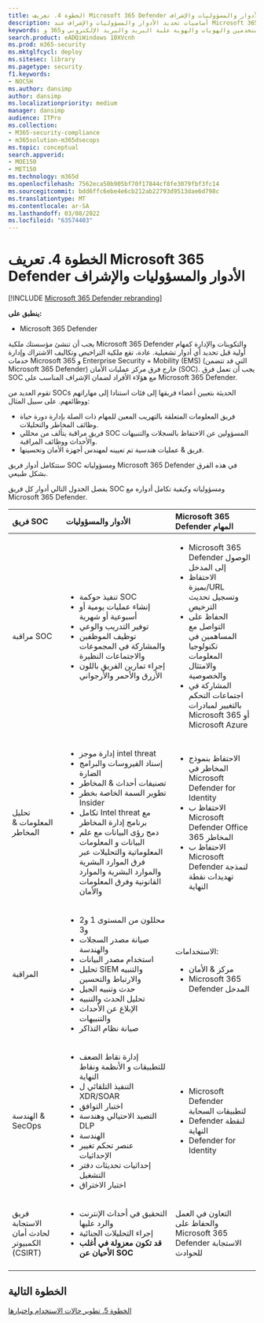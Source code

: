 ```yaml
---
title: الخطوة 4. تعريف Microsoft 365 Defender الأدوار والمسؤوليات والإشراف
description: أساسيات تحديد الأدوار والمسؤوليات والإشراف عند Microsoft 365 Defender في عمليات الأمان.
keywords: الأحداث والتنبيهات والتحري والارتباط والهجمة والأجهزة والمستخدمين والهويات والهوية علبة البريد والبريد الإلكتروني و365 و microsoft و Microsoft 365 والاستجابة للحوادث والهجمة الإلكترونية والمناظير وعمليات الأمان وcc
search.product: eADQiWindows 10XVcnh
ms.prod: m365-security
ms.mktglfcycl: deploy
ms.sitesec: library
ms.pagetype: security
f1.keywords:
- NOCSH
ms.author: dansimp
author: dansimp
ms.localizationpriority: medium
manager: dansimp
audience: ITPro
ms.collection:
- M365-security-compliance
- m365solution-m365dsecops
ms.topic: conceptual
search.appverid:
- MOE150
- MET150
ms.technology: m365d
ms.openlocfilehash: 7562eca50b905bf70f17844cf8fe3079fbf3fc14
ms.sourcegitcommit: bdd6ffc6ebe4e6cb212ab22793d9513dae6d798c
ms.translationtype: MT
ms.contentlocale: ar-SA
ms.lasthandoff: 03/08/2022
ms.locfileid: "63574403"
---
```

# <a name="step-4-define-microsoft-365-defender-roles-responsibilities-and-oversight"></a>الخطوة 4. تعريف Microsoft 365 Defender الأدوار والمسؤوليات والإشراف

[!INCLUDE [Microsoft 365 Defender rebranding](../includes/microsoft-defender.md)]

**ينطبق على:**
- Microsoft 365 Defender

يجب أن تنشئ مؤسستك ملكية Microsoft 365 Defender والتكوينات والإدارة كمهام أولية قبل تحديد أي أدوار تشغيلية. عادة، تقع ملكية التراخيص وتكاليف الاشتراك وإدارة خدمات Microsoft 365 و Enterprise Security + Mobility (EMS) (التي قد تتضمن Microsoft 365 Defender) خارج فرق مركز عمليات الأمان (SOC). يجب أن تعمل فرق SOC مع هؤلاء الأفراد لضمان الإشراف المناسب على Microsoft 365 Defender. 

تقوم العديد من SOCs الحديثة بتعيين أعضاء فريقها إلى فئات استنادا إلى مهاراتهم ووظائفهم. على سبيل المثال:

- فريق المعلومات المتعلقة بالتهريب المعين للمهام ذات الصلة بإدارة دورة حياة وظائف المخاطر والتحليلات.
- فريق مراقبة يتألف من محللي SOC المسؤولين عن الاحتفاظ بالسجلات والتنبيهات والأحداث ووظائف المراقبة.
- فريق & عمليات هندسية تم تعيينه لمهندس أجهزة الأمان وتحسينها.

ستتكامل أدوار فريق SOC ومسؤولياته Microsoft 365 Defender في هذه الفرق بشكل طبيعي.

يفصل الجدول التالي أدوار كل فريق SOC ومسؤولياته وكيفية تكامل أدواره مع Microsoft 365 Defender.

| فريق SOC | الأدوار والمسؤوليات | Microsoft 365 Defender المهام  |
|:-------|:-----|:-------|
| مراقبة SOC | <ul><li>تنفيذ حوكمة SOC</li><li>إنشاء عمليات يومية أو أسبوعية أو شهرية</li><li>توفير التدريب والوعي</li><li>توظيف الموظفين والمشاركة في المجموعات والاجتماعات النظيرة</li><li>إجراء تمارين الفريق باللون الأزرق والأحمر والأرجواني</ul>  | <ul><li>Microsoft 365 Defender الوصول إلى المدخل</li><li>الاحتفاظ بميزة/URL وتسجيل تحديث الترخيص</li><li>الحفاظ على التواصل مع المساهمين في تكنولوجيا المعلومات والامتثال والخصوصية</li><li>المشاركة في اجتماعات التحكم بالتغيير لمبادرات Microsoft 365 أو Microsoft Azure</ul> |
| تحليل المعلومات & المخاطر  | <ul><li>إدارة موجز intel threat</li><li>إسناد الفيروسات والبرامج الضارة</li><li>تصنيفات أحداث & المخاطر</li><li>تطوير السمة الخاصة بخطر Insider </li><li>تكامل Intel threat مع برنامج إدارة المخاطر</li><li>دمج رؤى البيانات مع علم البيانات و المعلومات المعلوماتية والتحليلات عبر فرق الموارد البشرية والموارد البشرية والموارد القانونية وفرق المعلومات والأمان<ul> | <ul><li>الاحتفاظ بنموذج المخاطر في Microsoft Defender for Identity</li><li>الاحتفاظ ب Microsoft Defender Office 365 المخاطر</li><li>الاحتفاظ ب Microsoft Defender لنمذجة تهديدات نقطة النهاية</ul> |
| المراقبة | <ul><li>محللون من المستوى 1 و2 و3</li><li>صيانة مصدر السجلات والهندسة</li><li>استخدام مصدر البيانات </li><li>تحليل SIEM والتنبيه والارتباط والتحسين</li><li>حدث وتنبيه الجيل</li><li>تحليل الحدث والتنبيه</li><li>الإبلاغ عن الأحداث والتنبيهات</li><li>صيانة نظام التذاكر</ul> | الاستخدامات: <ul><li>مركز & الأمان</li><li>Microsoft 365 Defender المدخل</ul> |
| الهندسة & SecOps | <ul><li>إدارة نقاط الضعف للتطبيقات و الأنظمة ونقاط النهاية</li><li>التنفيذ التلقائي ل XDR/SOAR</li><li>اختبار التوافق</li><li>التصيد الاحتيالي وهندسة DLP</li><li>الهندسة</li><li>عنصر تحكم تغيير الإحداثيات</li><li>إحداثيات تحديثات دفتر التشغيل</li><li>اختبار الاختراق<ul> | <ul><li>Microsoft Defender لتطبيقات السحابة</li><li>Defender لنقطة النهاية</li><li>Defender for Identity</ul> |
| فريق الاستجابة لحادث أمان الكمبيوتر (CSIRT) | <ul><li>التحقيق في أحداث الإنترنت والرد عليها</li><li>إجراء التحليلات الجنائية</li><li>**قد تكون معزولة في أغلب الأحيان عن SOC**</ul> | التعاون في العمل والحفاظ على Microsoft 365 Defender الاستجابة للحوادث |
||||


## <a name="next-step"></a>الخطوة التالية

[الخطوة 5. تطوير حالات الاستخدام واختبارها](integrate-microsoft-365-defender-secops-use-cases.md)
